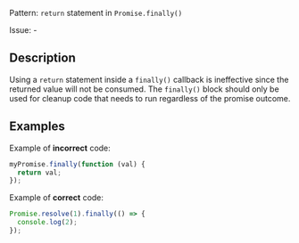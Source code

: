 Pattern: `return` statement in `Promise.finally()`

Issue: -

## Description

Using a `return` statement inside a `finally()` callback is ineffective since the returned value will not be consumed. The `finally()` block should only be used for cleanup code that needs to run regardless of the promise outcome.

## Examples

Example of **incorrect** code:
```javascript
myPromise.finally(function (val) {
  return val;
});
```

Example of **correct** code:
```javascript
Promise.resolve(1).finally(() => {
  console.log(2);
});
```